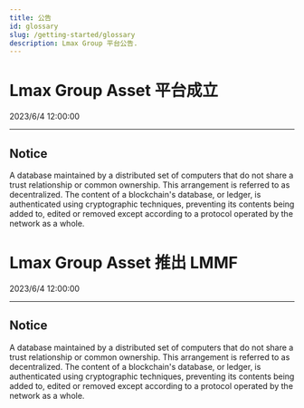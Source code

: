 ```yaml
---
title: 公告
id: glossary
slug: /getting-started/glossary
description: Lmax Group 平台公告.
---
```


# Lmax Group Asset 平台成立


2023/6/4 12:00:00
___

## Notice


A database maintained by a distributed set of computers that do not share a trust relationship or common ownership. This arrangement is referred to as decentralized. The content of a blockchain's database, or ledger, is authenticated using cryptographic techniques, preventing its contents being added to, edited or removed except according to a protocol operated by the network as a whole.


# Lmax Group Asset 推出 LMMF


2023/6/4 12:00:00
___

## Notice


A database maintained by a distributed set of computers that do not share a trust relationship or common ownership. This arrangement is referred to as decentralized. The content of a blockchain's database, or ledger, is authenticated using cryptographic techniques, preventing its contents being added to, edited or removed except according to a protocol operated by the network as a whole.

